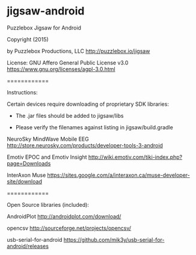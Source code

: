 jigsaw-android
============


Puzzlebox Jigsaw for Android


Copyright (2015)

by Puzzlebox Productions, LLC
http://puzzlebox.io/jigsaw


License: GNU Affero General Public License v3.0
https://www.gnu.org/licenses/agpl-3.0.html


============

Instructions:

Certain devices require downloading of proprietary SDK libraries:

- The .jar files should be added to jigsaw/libs

- Please verify the filenames against listing in jigsaw/build.gradle

NeuroSky MindWave Mobile EEG
http://store.neurosky.com/products/developer-tools-3-android

Emotiv EPOC and Emotiv Insight
http://wiki.emotiv.com/tiki-index.php?page=Downloads

InterAxon Muse
https://sites.google.com/a/interaxon.ca/muse-developer-site/download


============

Open Source libraries (included):

AndroidPlot
http://androidplot.com/download/

opencsv
http://sourceforge.net/projects/opencsv/

usb-serial-for-android
https://github.com/mik3y/usb-serial-for-android/releases
